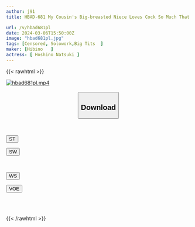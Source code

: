 ```yaml
---
author: j91
title: HBAD-681 My Cousin's Big-breasted Niece Loves Cock So Much That She Always Gets Fucked When We Go Out. Natsuki Hoshino

url: /v/hbad681pl
date: 2024-03-06T15:50:00Z
image: "hbad681pl.jpg"
tags: [Censored, Solowork,Big Tits	]
maker: [Hibino   ]
actress: [ Hoshino Natsuki ]
---
```



{{< rawhtml >}}

<div class="video" data-videoid="Xx1maoWL1BcDb1M">
    <a href="javascript:;">
        <img src="/v/hbad681pl/hbad681pl.jpg" width="WIDTH" height="HEIGHT" alt="hbad681pl.mp4" loading="lazy">
    </a>
</div>

<script type="text/javascript" src="https://j91.asia/asset/on-demand-st.js"></script>

<br>
  <link rel="stylesheet" href="https://j91.asia/asset/bs5.css">
  
  <center>
  <button class="btn btn-primary" type="button" data-bs-toggle="collapse" data-bs-target=".multi-collapse" aria-expanded="false" aria-controls="multiCollapseExample1 multiCollapseExample2"><h2>Download</h2></button></center>
</p>
<div class="row">
  <div class="col">
    <div class="collapse multi-collapse" id="multiCollapseExample1">
      <div class="card card-body">
	      	      <br>
<div class="buttons">  
<p><a href="https://streamtape.to/v/Xx1maoWL1BcDb1M" target="_blank"><button class="btn-hover color-3"><i class="fa fa-download"></i> ST</button></a></p>
<p><a href="https://cdnwish.com/ltfb123xytko" target="_blank"><button class="btn-hover color-2"><i class="fa fa-download"></i> SW</button></a></p></div>
    </div>
  </div>
</div>
  <div class="col">
    <div class="collapse multi-collapse" id="multiCollapseExample2">
      <div class="card card-body">
	      <br>
<div class="buttons">
<p><a href="https://wolfstream.tv/amba6eio6j4f"><button class="btn-hover color-9"><i class="fa fa-download"></i> WS</button></a></p>
<p><a href="https://voe.sx/ufioglwi1ugz"><button class="btn-hover color-8"><i class="fa fa-download"></i> VOE</button></a></p></div>
<br><br>
      </div>
    </div>
  </div>
</div>

{{< /rawhtml >}}